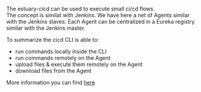 The estuary-cicd can be used to execute small ci/cd flows.   
The concept is similat with Jenkins. We have here a net of
Agents similar with the Jenkins slaves. Each Agent can be centralized in a Eureka registry similar with the Jenkins
master.  

To summarize the cicd CLI is able to:  

- run commands locally inside the CLI  
- run commands remotely on the Agent  
- upload files & execute them remotely on the Agent  
- download files from the Agent  

More information you can find [here](https://github.com/estuaryoss/estuary-cicd)
